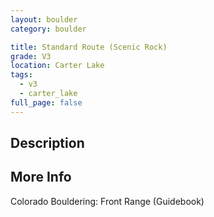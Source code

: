 ```yaml
---
layout: boulder
category: boulder

title: Standard Route (Scenic Rock)
grade: V3
location: Carter Lake
tags:
  - v3
  - carter_lake
full_page: false
---
```


## Description


## More Info
Colorado Bouldering: Front Range (Guidebook)
